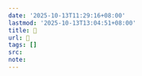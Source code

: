 ```yaml
---
date: '2025-10-13T11:29:16+08:00'
lastmod: '2025-10-13T13:04:51+08:00'
title: 󰠳
url: 󰠳
tags: []
src:
note:
---
```

